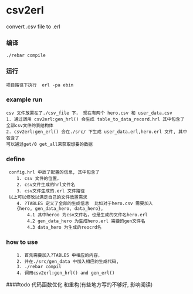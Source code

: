 # csv2erl
convert .csv file to .erl
### 编译
    ./rebar compile 
### 运行
    项目路径下执行  erl -pa ebin
### example run
    csv 文件放置在了./csv_file 下， 现在有两个 hero.csv 和 user_data.csv
    1. 通过调用 csv2erl:gen_hrl() 会生成 table_to_data_record.hrl 其中包含了
    全部csv文件的表结构体
    2. csv2erl:gen_erl() 会在./src/ 下生成 user_data.erl,hero.erl 文件, 其中包含了
    可以通过get/0 get_all来获取想要的数据
### define
     config.hrl 中放了配置的信息, 其中包含了 
        1. csv 文件的位置， 
        2. csv文件生成的hrl文件名
        3. csv文件生成的.erl 文件路径
     以上可以修改以满足自己的文件放置需求
        4. ?TABLES 定义了全部的生成信息  比如对于hero.csv 需要加入
        {hero, gen_data_hero, data_hero}, 
            4.1 其中heroo 为csv文件名，也是生成的文件名hero.erl
            4.2 gen_data_hero 为生成hero.erl 需要的gen文件名
            4.3 data_hero 为生成的reocrd名
### how to use
        1. 首先需要加入?TABLES 中相应的内容， 
        2. 并在./src/gen_data 中加入相应的生成代码, 
        3. ./rebar compil
        4. 调用csv2erl:gen_hrl() and gen_erl()
####todo
    代码函数优化 和重构(有些地方写的不够好, 影响阅读)
